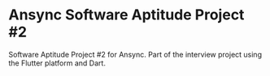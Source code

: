 # Ansync Software Aptitude Project #2

Software Aptitude Project #2 for Ansync. Part of the interview project using the Flutter platform and Dart. 


